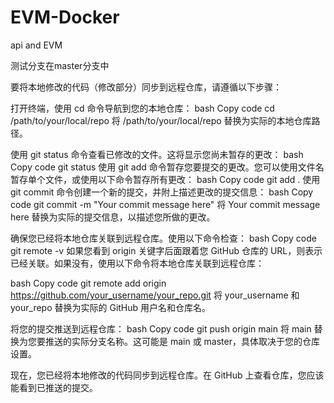 # EVM-Docker
api and EVM

测试分支在master分支中

要将本地修改的代码（修改部分）同步到远程仓库，请遵循以下步骤：

打开终端，使用 cd 命令导航到您的本地仓库：
bash
Copy code
cd /path/to/your/local/repo
将 /path/to/your/local/repo 替换为实际的本地仓库路径。

使用 git status 命令查看已修改的文件。这将显示您尚未暂存的更改：
bash
Copy code
git status
使用 git add 命令暂存您要提交的更改。您可以使用文件名暂存单个文件，或使用以下命令暂存所有更改：
bash
Copy code
git add .
使用 git commit 命令创建一个新的提交，并附上描述更改的提交信息：
bash
Copy code
git commit -m "Your commit message here"
将 Your commit message here 替换为实际的提交信息，以描述您所做的更改。

确保您已经将本地仓库关联到远程仓库。使用以下命令检查：
bash
Copy code
git remote -v
如果您看到 origin 关键字后面跟着您 GitHub 仓库的 URL，则表示已经关联。如果没有，使用以下命令将本地仓库关联到远程仓库：

bash
Copy code
git remote add origin https://github.com/your_username/your_repo.git
将 your_username 和 your_repo 替换为实际的 GitHub 用户名和仓库名。

将您的提交推送到远程仓库：
bash
Copy code
git push origin main
将 main 替换为您要推送的实际分支名称。这可能是 main 或 master，具体取决于您的仓库设置。

现在，您已经将本地修改的代码同步到远程仓库。在 GitHub 上查看仓库，您应该能看到已推送的提交。
